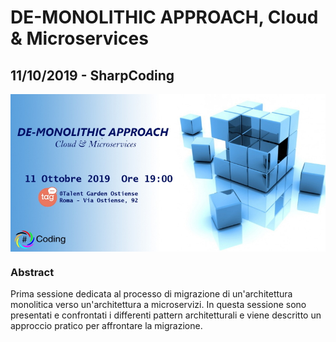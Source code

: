 # DE-MONOLITHIC APPROACH, Cloud & Microservices
## 11/10/2019 - SharpCoding

<img width="700" src="https://github.com/engineering87/TechnicalSessions/blob/main/Posters/2019-10-11.jpg" style="vertical-align:middle"> 

### Abstract
Prima sessione dedicata al processo di migrazione di un'architettura monolitica verso un'architettura a microservizi.
In questa sessione sono presentati e confrontati i differenti pattern architetturali e viene descritto un approccio pratico per affrontare la migrazione.
